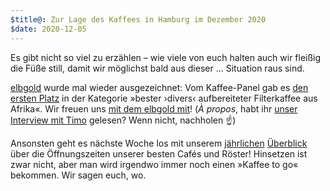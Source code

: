```yaml
---
$title@: Zur Lage des Kaffees in Hamburg im Dezember 2020
$date: 2020-12-05
---
```


Es gibt nicht so viel zu erzählen – wie viele von euch halten auch wir fleißig die Füße still, damit wir möglichst bald aus dieser&nbsp;… Situation raus sind.

[elbgold]([url('/content/cafes/elbgold.md')]) wurde mal wieder ausgezeichnet: Vom Kaffee-Panel gab es [den ersten Platz](https://kaffee-panel.org/beste-filterkaffees-aus-afrika-2020/) in der Kategorie »bester ›divers‹ aufbereiteter Filterkaffee aus Afrika«. Wir freuen uns [mit dem elbgold mit](https://www.facebook.com/elbgold/posts/10157229261696090)! (_À propos_, habt ihr [unser Interview mit Timo]([url('/content/posts/20201126.md')]) gelesen? Wenn nicht, nachholen ☝️)

Ansonsten geht es nächste Woche los mit unserem [jährlichen]([url('/content/posts/20181211.md')]) [Überblick]([url('/content/posts/20191216.md')]) über die Öffnungszeiten unserer besten Cafés und Röster! Hinsetzen ist zwar nicht, aber man wird irgendwo immer noch einen »Kaffee to go« bekommen. Wir sagen euch, wo.